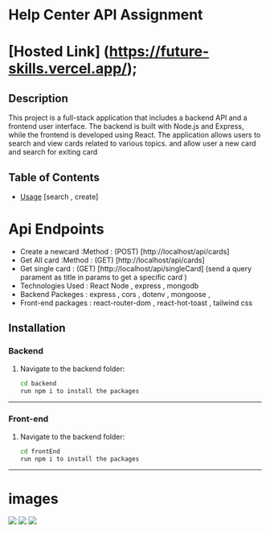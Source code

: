 # Help Center API Assignment

# [Hosted Link] (https://future-skills.vercel.app/);

## Description
This project is a full-stack application that includes a backend API and a frontend user interface. The backend is built with Node.js and Express, while the frontend is developed using React. The application allows users to search and view cards related to various topics.
and allow user a new card and search for exiting card

## Table of Contents
- [Usage](#usage) [search ,  create]

# Api Endpoints
- Create a newcard :Method : (POST) [http://localhost/api/cards]
- Get All card :Method : (GET) [http://localhost/api/cards]
- Get single card : (GET) [http://localhost/api/singleCard] (send a query parament as title  in params to get a specific card )
- Technologies Used :  React Node , express , mongodb
- Backend Packeges : express , cors , dotenv , mongoose , 
- Front-end packages : react-router-dom , react-hot-toast , tailwind css

## Installation

### Backend
1. Navigate to the backend folder:
   ```bash
   cd backend 
   run npm i to install the packages
---

### Front-end
1. Navigate to the backend folder:
   ```bash
   cd frontEnd
   run npm i to install the packages
---


# images
![](./images/Screenshot%202024-08-29%20123634.png)
![](./images/Screenshot%202024-08-29%20123644.png)
![](./images/Screenshot%202024-08-29%20123652.png)